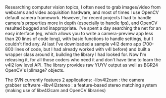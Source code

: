 Researching computer vision topics, I often need to grab images/video from webcams and video acquisition hardware, and most of times I use OpenCV default camera framework. However, for recent projects I had to handle camera's properties more in depth (especially to handle fps), and OpenCV resulted bugged and inappropriate. I've spent a day searching the net for an easy interface (eg, which allows you to write a camera-preview app less than 20 lines of code long), with basic functions to handle settings, but I couldn't find any. At last I've downloaded a sample v4l2 demo app (700-800 lines of code, but I had already worked with v4l before) and built a wrapper class around it, building the library I had looked for. Now I'm releasing it, for all those coders who need it and don't have time to learn the v4l2 low level API. The library provides raw YUYV output as well as BGR24 OpenCV's IplImage? objects.

The SVN currently features 2 applications: -libv4l2cam : the camera grabber software -libv4l2stereo : a feature-based stereo matching system (making use of libv4l2cam and OpenCV libraries)
